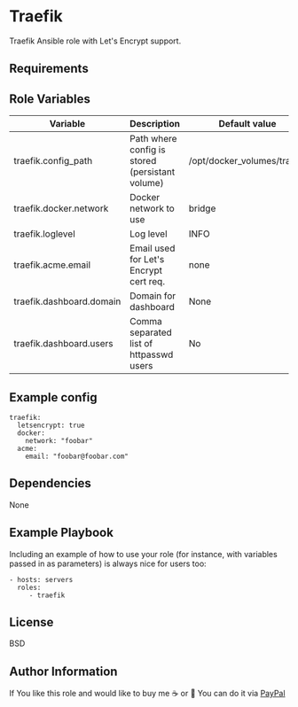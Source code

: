Traefik
=========

Traefik Ansible role with Let's Encrypt support.

Requirements
------------


Role Variables
--------------

 Variable | Description | Default value | Required
------------ | ------------- | ------------- | -------------
traefik.config_path | Path where config is stored (persistant volume) | /opt/docker_volumes/traefik | No
traefik.docker.network | Docker network to use| bridge | No
traefik.loglevel | Log level | INFO | No
traefik.acme.email | Email used for Let's Encrypt cert req. | none | Yes
traefik.dashboard.domain | Domain for dashboard | None | Yes
traefik.dashboard.users | Comma separated list of httpasswd users | No | Yes

Example config
--------------

```
traefik:
  letsencrypt: true
  docker:
    network: "foobar"
  acme:
    email: "foobar@foobar.com"
```

Dependencies
------------

None

Example Playbook
----------------

Including an example of how to use your role (for instance, with variables passed in as parameters) is always nice for users too:

    - hosts: servers
      roles:
         - traefik

License
-------

BSD

Author Information
------------------

If You like this role and would like to buy me :coffee: or :beer: You can do it via [PayPal](https://www.paypal.com/cgi-bin/webscr?cmd=_donations&business=2NJYFLHNYJGU2&item_name=Ansible+Role+Development&currency_code=PLN&source=url)
